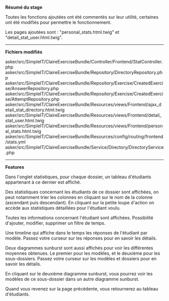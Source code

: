**Résumé du stage**

Toutes les fonctions ajoutées ont été commentés sur leur utilité, certaines ont été modifiés pour permettre le fonctionnement.

Les pages ajoutées sont : "personal_stats.html.twig" et "detail_stat_user.html.twig".

-----

**Fichiers modifiés**

asker/src/SimpleIT/ClaireExerciseBundle/Controller/Frontend/StatController.php
asker/src/SimpleIT/ClaireExerciseBundle/Repository/DirectoryRepository.php
asker/src/SimpleIT/ClaireExerciseBundle/Repository/Exercise/CreatedExercise/AnswerRepository.php
asker/src/SimpleIT/ClaireExerciseBundle/Repository/Exercise/CreatedExercise/AttemptRepository.php
asker/src/SimpleIT/ClaireExerciseBundle/Resources/views/Frontend/ajax_detail_stat_directory.html.twig
asker/src/SimpleIT/ClaireExerciseBundle/Resources/views/Frontend/detail_stat_user.html.twig
asker/src/SimpleIT/ClaireExerciseBundle/Resources/views/Frontend/personal_stats.html.twig
asker/src/SimpleIT/ClaireExerciseBundle/Resources/config/routing/frontend/stats.yml
asker/src/SimpleIT/ClaireExerciseBundle/Service/Directory/DirectoryService.php

----

**Features**

Dans l'onglet statistiques, pour chaque dossier, un tableau d'étudiants appartenant à ce dernier est affiché.

Des statistiques concernant les étudiants de ce dossier sont affichées, on peut notamment trier les colonnes en cliquant sur le nom de la colonne (ascendant puis descendant).
En cliquant sur la petite loupe d'action on accède aux statistiques détaillées pour l'étudiant voulu.

Toutes les informations concernant l'étudiant sont affichées.
Possibilité d'ajouter, modifier, supprimer un filtre de temps.

Une timeline qui affiche dans le temps les réponses de l'étudiant par modèle.
Passez votre curseur sur les réponses pour en savoir les détails.

Deux diagrammes sunburst sont aussi affichés pour voir les différentes moyennes obtenues.
Le premier pour les modèles, et le deuxième pour les sous-dossiers.
Passez votre curseur sur les modèles et dossiers pour en savoir les détails.

En cliquant sur le deuxième diagramme sunburst, vous pourrez voir les modèles de ce sous-dossier dans un autre diagramme sunburst.

Quand vous revenez sur la page précédente, vous retournerez au tableau d'étudiants.
